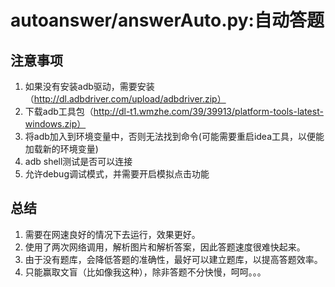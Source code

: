 # autoanswer/answerAuto.py:自动答题
## 注意事项
1. 如果没有安装adb驱动，需要安装（http://dl.adbdriver.com/upload/adbdriver.zip）
2. 下载adb工具包（http://dl-t1.wmzhe.com/39/39913/platform-tools-latest-windows.zip）
3. 将adb加入到环境变量中，否则无法找到命令(可能需要重启idea工具，以便能加载新的环境变量)
4. adb shell测试是否可以连接
5. 允许debug调试模式，并需要开启模拟点击功能

## 总结
1. 需要在网速良好的情况下去运行，效果更好。
2. 使用了两次网络调用，解析图片和解析答案，因此答题速度很难快起来。
3. 由于没有题库，会降低答题的准确性，最好可以建立题库，以提高答题效率。
4. 只能赢取文盲（比如像我这种），除非答题不分快慢，呵呵。。。
